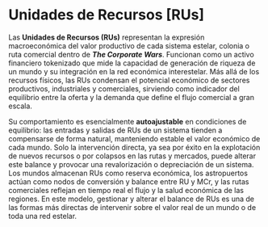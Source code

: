 # Unidades de Recursos \[RUs]

Las **Unidades de Recursos (RUs)** representan la expresión macroeconómica del valor productivo de cada sistema estelar, colonia o ruta comercial dentro de _**The Corporate Wars**_. Funcionan como un activo financiero tokenizado que mide la capacidad de generación de riqueza de un mundo y su integración en la red económica interestelar. Más allá de los recursos físicos, las RUs condensan el potencial económico de sectores productivos, industriales y comerciales, sirviendo como indicador del equilibrio entre la oferta y la demanda que define el flujo comercial a gran escala.

Su comportamiento es esencialmente **autoajustable** en condiciones de equilibrio: las entradas y salidas de RUs de un sistema tienden a compensarse de forma natural, manteniendo estable el valor económico de cada mundo. Solo la intervención directa, ya sea por éxito en la explotación de nuevos recursos o por colapsos en las rutas y mercados, puede alterar este balance y provocar una revalorización o depreciación de un sistema. Los mundos almacenan RUs como reserva económica, los astropuertos actúan como nodos de conversión y balance entre RU y MCr, y las rutas comerciales reflejan en tiempo real el flujo y la salud económica de las regiones. En este modelo, gestionar y alterar el balance de RUs es una de las formas más directas de intervenir sobre el valor real de un mundo o de toda una red estelar.

